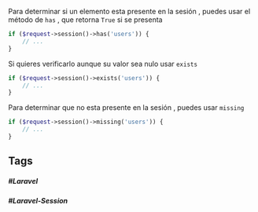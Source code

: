 Para determinar si un elemento esta presente en la sesión , puedes usar el método de `has` , que retorna `True` si se presenta 

```php
if ($request->session()->has('users')) {
    // ...
}
```

Si quieres verificarlo aunque su valor sea nulo usar `exists`

```php
if ($request->session()->exists('users')) {
    // ...
}
```

Para determinar que no esta presente en la sesión , puedes usar `missing`

```php
if ($request->session()->missing('users')) {
    // ...
}
```
## Tags

##### #Laravel
##### #Laravel-Session